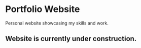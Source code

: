 # Portfolio Website
Personal website showcasing my skills and work.

## Website is currently under construction.
